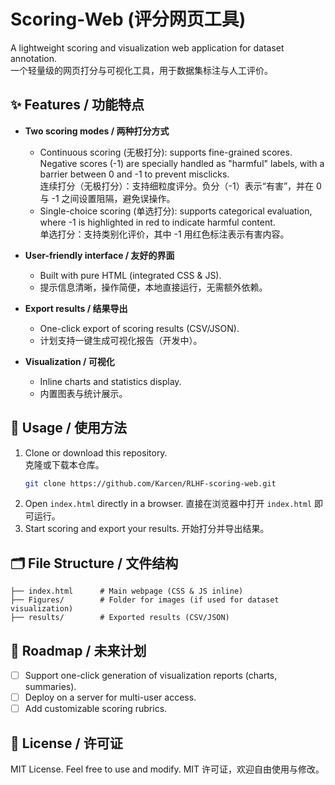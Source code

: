 # Scoring-Web (评分网页工具)

A lightweight scoring and visualization web application for dataset annotation.  
一个轻量级的网页打分与可视化工具，用于数据集标注与人工评价。  

## ✨ Features / 功能特点
- **Two scoring modes / 两种打分方式**  
  - Continuous scoring (无极打分): supports fine-grained scores. Negative scores (-1) are specially handled as "harmful" labels, with a barrier between 0 and -1 to prevent misclicks.  
    连续打分（无极打分）：支持细粒度评分。负分（-1）表示“有害”，并在 0 与 -1 之间设置阻隔，避免误操作。  
  - Single-choice scoring (单选打分): supports categorical evaluation, where -1 is highlighted in red to indicate harmful content.  
    单选打分：支持类别化评价，其中 -1 用红色标注表示有害内容。  

- **User-friendly interface / 友好的界面**  
  - Built with pure HTML (integrated CSS & JS).  
  - 提示信息清晰，操作简便，本地直接运行，无需额外依赖。  

- **Export results / 结果导出**  
  - One-click export of scoring results (CSV/JSON).  
  - 计划支持一键生成可视化报告（开发中）。  

- **Visualization / 可视化**  
  - Inline charts and statistics display.  
  - 内置图表与统计展示。  

## 🚀 Usage / 使用方法
1. Clone or download this repository.  
   克隆或下载本仓库。  
   ```bash
   git clone https://github.com/Karcen/RLHF-scoring-web.git
2. Open `index.html` directly in a browser.
   直接在浏览器中打开 `index.html` 即可运行。
3. Start scoring and export your results.
   开始打分并导出结果。

## 🗂 File Structure / 文件结构

```
├── index.html      # Main webpage (CSS & JS inline)
├── Figures/        # Folder for images (if used for dataset visualization)
├── results/        # Exported results (CSV/JSON)
```

## 📌 Roadmap / 未来计划

* [ ] Support one-click generation of visualization reports (charts, summaries).
* [ ] Deploy on a server for multi-user access.
* [ ] Add customizable scoring rubrics.

## 📜 License / 许可证

MIT License. Feel free to use and modify.
MIT 许可证，欢迎自由使用与修改。
